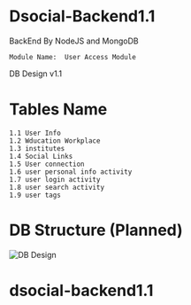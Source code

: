 # Dsocial-Backend1.1
BackEnd By NodeJS and MongoDB <br />

    Module Name:  User Access Module

DB Design v1.1 <br>

# Tables Name
    1.1 User Info
    1.2 Wducation Workplace
    1.3 institutes
    1.4 Social Links
    1.5 User connection
    1.6 user personal info activity
    1.7 user login activity
    1.8 user search activity
    1.9 user tags 

# DB Structure (Planned)



![DB Design](./diagram/user_access_tables.jpg)


# dsocial-backend1.1
